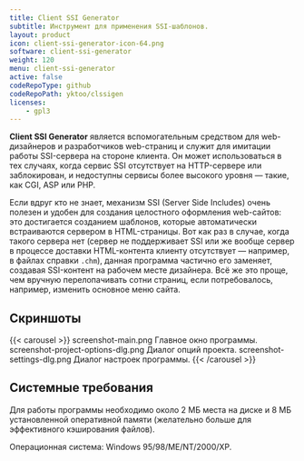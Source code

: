 ```yaml
---
title: Client SSI Generator
subtitle: Инструмент для применения SSI-шаблонов.
layout: product
icon: client-ssi-generator-icon-64.png
software: client-ssi-generator
weight: 120
menu: client-ssi-generator
active: false
codeRepoType: github
codeRepoPath: yktoo/clssigen
licenses:
    - gpl3
---
```


**Client SSI Generator** является вспомогательным средством для web-дизайнеров и разработчиков web-страниц и служит для имитации работы SSI-сервера на стороне клиента. Он может использоваться в тех случаях, когда сервис SSI отсутствует на HTTP-сервере или заблокирован, и недоступны сервисы более высокого уровня — такие, как CGI, ASP или PHP.

Если вдруг кто не знает, механизм SSI (Server Side Includes) очень полезен и удобен для создания целостного оформления web-сайтов: это достигается созданием шаблонов, которые автоматически встраиваются сервером в HTML-страницы. Вот как раз в случае, когда такого сервера нет (сервер не поддерживает SSI или же вообще сервер в процессе доставки HTML-контента клиенту отсутствует — например, в файлах справки `.chm`), данная программа частично его заменяет, создавая SSI-контент на рабочем месте дизайнера. Всё же это проще, чем вручную перелопачивать сотни страниц, если потребовалось, например, изменить основное меню сайта.

## Скриншоты

{{< carousel >}}
    screenshot-main.png                Главное окно программы.
    screenshot-project-options-dlg.png Диалог опций проекта.
    screenshot-settings-dlg.png        Диалог настроек программы.
{{< /carousel >}}

## Системные требования

Для работы программы необходимо около 2 МБ места на диске и 8 МБ установленной оперативной памяти (желательно больше для эффективного кэширования файлов).

Операционная система: Windows 95/98/ME/NT/2000/XP.
